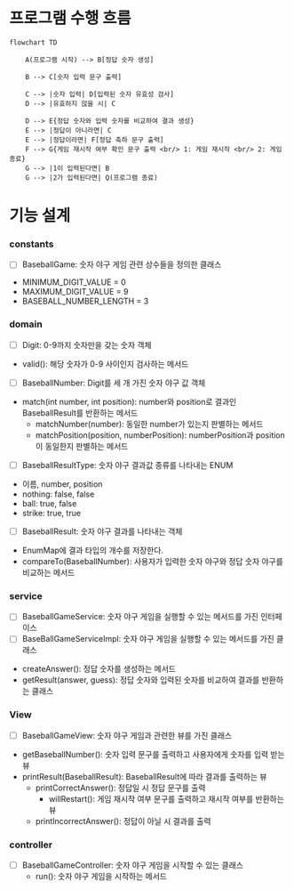 # 프로그램 수행 흐름
```mermaid
flowchart TD

    A(프로그램 시작) --> B[정답 숫자 생성]
    
    B --> C[숫자 입력 문구 출력]
    
    C --> |숫자 입력| D[입력된 숫자 유효성 검사]
    D --> |유효하지 않을 시| C
    
    D --> E{정답 숫자와 입력 숫자를 비교하여 결과 생성}
    E --> |정답이 아니라면| C
    E --> |정답이라면| F[정답 축하 문구 출력]
    F --> G{게임 재시작 여부 확인 문구 출력 <br/> 1: 게임 재시작 <br/> 2: 게임 종료}
    G --> |1이 입력된다면| B
    G --> |2가 입력된다면| Q(프로그램 종료)
```
# 기능 설계

### constants
- [ ] BaseballGame: 숫자 야구 게임 관련 상수들을 정의한 클래스
- MINIMUM_DIGIT_VALUE = 0
- MAXIMUM_DIGIT_VALUE = 9
- BASEBALL_NUMBER_LENGTH = 3
### domain
- [ ] Digit: 0-9까지 숫자만을 갖는 숫자 객체
- valid(): 해당 숫자가 0-9 사이인지 검사하는 메서드
- [ ] BaseballNumber: Digit를 세 개 가진 숫자 야구 값 객체
- match(int number, int position): number와 position로 결과인 BaseballResult를 반환하는 메서드
    - matchNumber(number): 동일한 number가 있는지 판별하는 메서드
    - matchPosition(position, numberPosition): numberPosition과 position이 동일한지 판별하는 메서드
- [ ] BaseballResultType: 숫자 야구 결과값 종류를 나타내는 ENUM
- 이름, number, position
- nothing: false, false
- ball: true, false
- strike: true, true
- [ ] BaseballResult: 숫자 야구 결과를 나타내는 객체
- EnumMap에 결과 타입의 개수를 저장한다.
- compareTo(BaseballNumber): 사용자가 입력한 숫자 야구와 정답 숫자 야구를 비교하는 메서드
### service
- [ ] BaseballGameService: 숫자 야구 게임을 실행할 수 있는 메서드를 가진 인터페이스
- [ ] BaseBallGameServiceImpl: 숫자 야구 게임을 실행할 수 있는 메서드를 가진 클래스
- createAnswer(): 정답 숫자를 생성하는 메서드
- getResult(answer, guess): 정답 숫자와 입력된 숫자를 비교하여 결과를 반환하는 클래스

### View
- [ ] BaseballGameView: 숫자 야구 게임과 관련한 뷰를 가진 클래스
- getBaseballNumber(): 숫자 입력 문구를 출력하고 사용자에게 숫자를 입력 받는 뷰
- printResult(BaseballResult): BaseballResult에 따라 결과를 출력하는 뷰
    - printCorrectAnswer(): 정답일 시 정답 문구를 출력
        - willRestart(): 게임 재시작 여부 문구를 출력하고 재시작 여부를 반환하는 뷰
    - printIncorrectAnswer(): 정답이 아닐 시 결과를 출력
### controller
- [ ] BaseballGameController: 숫자 야구 게임을 시작할 수 있는 클래스
    - run(): 숫자 야구 게임을 시작하는 메서드

